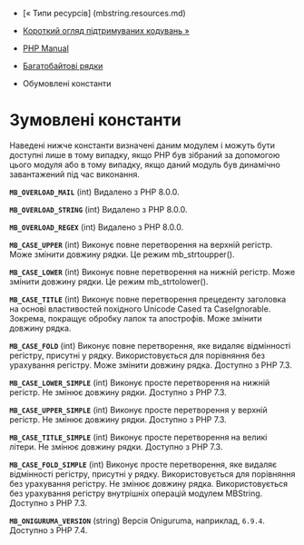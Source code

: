 - [« Типи ресурсів] (mbstring.resources.md)
- [Короткий огляд підтримуваних кодувань »](mbstring.encodings.md)

- [PHP Manual](index.md)
- [Багатобайтові рядки](book.mbstring.md)
- Обумовлені константи

# Зумовлені константи

Наведені нижче константи визначені даним модулем і можуть бути
доступні лише в тому випадку, якщо PHP був зібраний за допомогою цього
модуля або в тому випадку, якщо даний модуль був динамічно завантажений
під час виконання.

**`MB_OVERLOAD_MAIL`** (int)
Видалено з PHP 8.0.0.

**`MB_OVERLOAD_STRING`** (int)
Видалено з PHP 8.0.0.

**`MB_OVERLOAD_REGEX`** (int)
Видалено з PHP 8.0.0.

**`MB_CASE_UPPER`** (int)
Виконує повне перетворення на верхній регістр. Може змінити довжину
рядки. Це режим mb_strtoupper().

**`MB_CASE_LOWER`** (int)
Виконує повне перетворення на нижній регістр. Може змінити довжину
рядки. Це режим mb_strtolower().

**`MB_CASE_TITLE`** (int)
Виконує повне перетворення прецеденту заголовка на основі властивостей
похідного Unicode Cased та CaseIgnorable. Зокрема, покращує
обробку лапок та апострофів. Може змінити довжину рядка.

**`MB_CASE_FOLD`** (int)
Виконує повне перетворення, яке видаляє відмінності регістру,
присутні у рядку. Використовується для порівняння без урахування
регістру. Може змінити довжину рядка. Доступно з PHP 7.3.

**`MB_CASE_LOWER_SIMPLE`** (int)
Виконує просте перетворення на нижній регістр. Не змінює довжину
рядки. Доступно з PHP 7.3.

**`MB_CASE_UPPER_SIMPLE`** (int)
Виконує просте перетворення у верхній регістр. Не змінює довжину
рядки. Доступно з PHP 7.3.

**`MB_CASE_TITLE_SIMPLE`** (int)
Виконує просте перетворення на великі літери. Не змінює довжину
рядки. Доступно з PHP 7.3.

**`MB_CASE_FOLD_SIMPLE`** (int)
Виконує просте перетворення, яке видаляє відмінності регістру,
присутні у рядку. Використовується для порівняння без урахування
регістру. Не змінює довжину рядка. Використовується без урахування регістру
внутрішніх операцій модулем MBString. Доступно з PHP 7.3.

**`MB_ONIGURUMA_VERSION`** (string)
Версія Oniguruma, наприклад, `6.9.4`. Доступно з PHP 7.4.
